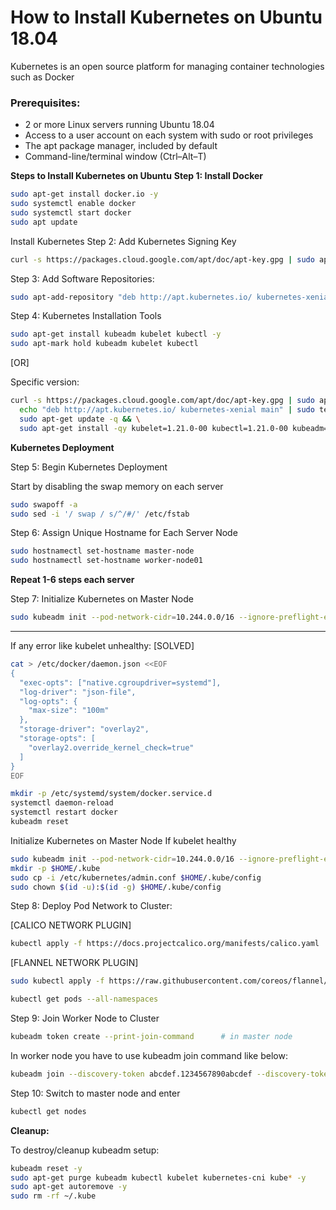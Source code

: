 # How to Install Kubernetes on Ubuntu 18.04

Kubernetes is an open source platform for managing container technologies such as Docker

### **Prerequisites:**
* 2 or more Linux servers running Ubuntu 18.04
* Access to a user account on each system with sudo or root privileges
* The apt package manager, included by default
* Command-line/terminal window (Ctrl–Alt–T)

**Steps to Install Kubernetes on Ubuntu**
**Step 1: Install Docker**
```bash
sudo apt-get install docker.io -y
sudo systemctl enable docker
sudo systemctl start docker
sudo apt update
```

Install Kubernetes
Step 2: Add Kubernetes Signing Key
```bash
curl -s https://packages.cloud.google.com/apt/doc/apt-key.gpg | sudo apt-key add
```

Step 3: Add Software Repositories:
```bash
sudo apt-add-repository "deb http://apt.kubernetes.io/ kubernetes-xenial main"
```

Step 4: Kubernetes Installation Tools
```bash
sudo apt-get install kubeadm kubelet kubectl -y
sudo apt-mark hold kubeadm kubelet kubectl
```

[OR]

Specific version:
```bash
curl -s https://packages.cloud.google.com/apt/doc/apt-key.gpg | sudo apt-key add - && \
  echo "deb http://apt.kubernetes.io/ kubernetes-xenial main" | sudo tee /etc/apt/sources.list.d/kubernetes.list && \
  sudo apt-get update -q && \
  sudo apt-get install -qy kubelet=1.21.0-00 kubectl=1.21.0-00 kubeadm=1.21.0-00
```


**Kubernetes Deployment**

Step 5: Begin Kubernetes Deployment

Start by disabling the swap memory on each server
```bash
sudo swapoff -a
sudo sed -i '/ swap / s/^/#/' /etc/fstab
```

Step 6: Assign Unique Hostname for Each Server Node 
```bash
sudo hostnamectl set-hostname master-node
sudo hostnamectl set-hostname worker-node01
```

********************Repeat 1-6 steps each server********************

Step 7: Initialize Kubernetes on Master Node
```bash
sudo kubeadm init --pod-network-cidr=10.244.0.0/16 --ignore-preflight-errors all
```

---------------------------------------------------------------------------------------------------------
If any error like kubelet unhealthy:  [SOLVED]
```bash
cat > /etc/docker/daemon.json <<EOF
{
  "exec-opts": ["native.cgroupdriver=systemd"],
  "log-driver": "json-file",
  "log-opts": {
    "max-size": "100m"
  },
  "storage-driver": "overlay2",
  "storage-opts": [
    "overlay2.override_kernel_check=true"
  ]
}
EOF
```

```bash
mkdir -p /etc/systemd/system/docker.service.d
systemctl daemon-reload
systemctl restart docker
kubeadm reset 
```

Initialize Kubernetes on Master Node If kubelet healthy
```bash
sudo kubeadm init --pod-network-cidr=10.244.0.0/16 --ignore-preflight-errors all
mkdir -p $HOME/.kube
sudo cp -i /etc/kubernetes/admin.conf $HOME/.kube/config
sudo chown $(id -u):$(id -g) $HOME/.kube/config
```

Step 8: Deploy Pod Network to Cluster:

[CALICO NETWORK PLUGIN]
```bash
kubectl apply -f https://docs.projectcalico.org/manifests/calico.yaml
```

[FLANNEL NETWORK PLUGIN]
```bash
sudo kubectl apply -f https://raw.githubusercontent.com/coreos/flannel/master/Documentation/kube-flannel.yml
```

```bash
kubectl get pods --all-namespaces
```


Step 9: Join Worker Node to Cluster
```bash
kubeadm token create --print-join-command      # in master node
```

In worker node you have to use kubeadm join command like below:

```bash
kubeadm join --discovery-token abcdef.1234567890abcdef --discovery-token-ca-cert-hash sha256:1234..cdef 1.2.3.4:6443
```

Step 10: Switch to master node and enter

```bash
kubectl get nodes
```

**Cleanup:**

To destroy/cleanup kubeadm setup:
```bash
kubeadm reset -y
sudo apt-get purge kubeadm kubectl kubelet kubernetes-cni kube* -y
sudo apt-get autoremove -y
sudo rm -rf ~/.kube
```
